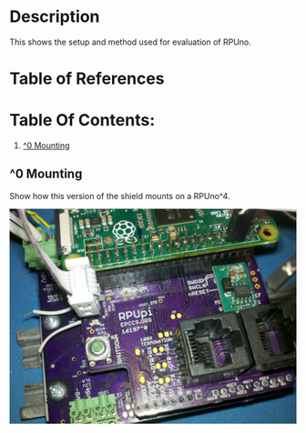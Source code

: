 # Description

This shows the setup and method used for evaluation of RPUno.

# Table of References


# Table Of Contents:

1. [^0 Mounting](#1-mounting)


## ^0 Mounting

Show how this version of the shield mounts on a RPUno^4. 

![Shield Mounting](./16197^0,AfterTesting.jpg "Shield Mounting")


